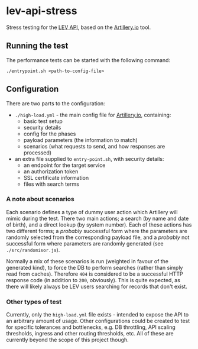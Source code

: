 # lev-api-stress
Stress testing for the [LEV API], based on the [Artillery.io] tool.


## Running the test
The performance tests can be started with the following command:
```shell script
./entrypoint.sh <path-to-config-file>
```


## Configuration
There are two parts to the configuration:
 - `./high-load.yml` - the main config file for [Artillery.io], containing:
   - basic test setup
   - security details
   - config for the phases
   - payload parameters (the information to match)
   - scenarios (what requests to send, and how responses are processed)
 - an extra file supplied to `entry-point.sh`, with security details:
   - an endpoint for the target service
   - an authorization token
   - SSL certificate information
   - files with search terms

### A note about scenarios
Each scenario defines a type of dummy user action which Artillery will mimic
during the test. There two main actions; a search (by name and date of birth),
and a direct lookup (by system number). Each of these actions has two different
forms; a _probably_ successful form where the parameters are randomly selected
from the corresponding payload file, and a _probably_ not successful form where
parameters are randomly generated (see `./src/randomisor.js`).

Normally a mix of these scenarios is run (weighted in favour of the generated
kind), to force the DB to perform searches (rather than simply read from
caches). Therefore `404` is considered to be a successful HTTP response code
(in addition to `200`, obviously). This is quite expected, as there will likely
always be LEV users searching for records that don't exist.

### Other types of test
Currently, only the `high-load.yml` file exists - intended to expose the API to
an arbitrary amount of usage. Other configurations could be created to test for
specific tolerances and bottlenecks, e.g. DB throttling, API scaling thresholds,
ingress and other routing thresholds, etc. All of these are currently beyond the
scope of this project though.
 

[LEV API]: https://github.com/UKHomeOffice/lev-api
[Artillery.io]: https://artillery.io/docs/